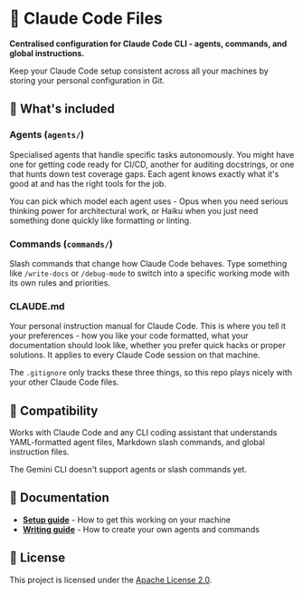 # 🚀 Claude Code Files

**Centralised configuration for Claude Code CLI - agents, commands, and global instructions.**

Keep your Claude Code setup consistent across all your machines by storing your personal
configuration in Git.

## 📁 What's included

### Agents (`agents/`)

Specialised agents that handle specific tasks autonomously. You might have one for getting code
ready for CI/CD, another for auditing docstrings, or one that hunts down test coverage gaps. Each
agent knows exactly what it's good at and has the right tools for the job.

You can pick which model each agent uses - Opus when you need serious thinking power for
architectural work, or Haiku when you just need something done quickly like formatting or linting.

### Commands (`commands/`)

Slash commands that change how Claude Code behaves. Type something like `/write-docs` or
`/debug-mode` to switch into a specific working mode with its own rules and priorities.

### CLAUDE.md

Your personal instruction manual for Claude Code. This is where you tell it your preferences - how
you like your code formatted, what your documentation should look like, whether you prefer quick
hacks or proper solutions. It applies to every Claude Code session on that machine.

The `.gitignore` only tracks these three things, so this repo plays nicely with your other Claude
Code files.

## 🔧 Compatibility

Works with Claude Code and any CLI coding assistant that understands YAML-formatted agent files,
Markdown slash commands, and global instruction files.

The Gemini CLI doesn't support agents or slash commands yet.

## 📖 Documentation

- **[Setup guide](docs/setup.md)** - How to get this working on your machine
- **[Writing guide](docs/writing.md)** - How to create your own agents and commands

## 📄 License

This project is licensed under the [Apache License 2.0](LICENSE).
